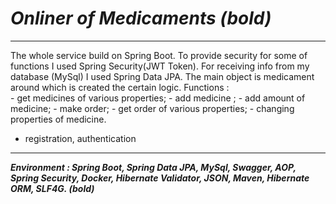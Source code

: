 # ___Onliner of Medicaments (bold)___
____
The whole service build on Spring Boot. To provide security for some of functions I used Spring Security(JWT Token).
For receiving info from my database (MySql) I used Spring Data JPA. The main object is medicament around which is created the certain logic. 
Functions :  
 	- get medicines of various properties;
	- add medicine ;
	- add amount of medicine; 
	- make order;
	- get order of various properties;
	- changing properties of medicine.
  - registration, authentication
  ____
  ___Environment : Spring Boot, Spring Data JPA, MySql, Swagger, AOP, Spring Security, Docker, Hibernate Validator, JSON, Maven, Hibernate ORM, SLF4G. (bold)___

